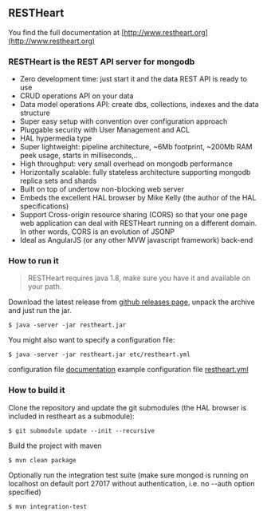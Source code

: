 ## RESTHeart

You find the full documentation at [http://www.restheart.org](http://www.restheart.org)

### RESTHeart is the REST API server for mongodb

* Zero development time: just start it and the data REST API is ready to use
* CRUD operations API on your data
* Data model operations API: create dbs, collections, indexes and the data structure
* Super easy setup with convention over configuration approach
* Pluggable security with User Management and ACL
* HAL hypermedia type
* Super lightweight: pipeline architecture, ~6Mb footprint, ~200Mb RAM peek usage, starts in milliseconds,..
* High throughput: very small overhead on mongodb performance
* Horizontally scalable: fully stateless architecture supporting mongodb replica sets and shards
* Built on top of undertow non-blocking web server
* Embeds the excellent HAL browser by Mike Kelly (the author of the HAL specifications)
* Support Cross-origin resource sharing (CORS) so that your one page web application can deal with RESTHeart running on a different domain. In other words, CORS is an evolution of JSONP
* Ideal as AngularJS (or any other MVW javascript framework) back-end

### How to run it

> RESTHeart requires java 1.8, make sure you have it and available on your path.

Download the latest release from [github releases page](https://github.com/SoftInstigate/restheart/releases), unpack the archive and just run the jar.

	$ java -server -jar restheart.jar
	
You might also want to specify a configuration file:

	$ java -server -jar restheart.jar etc/restheart.yml
	
configuration file [documentation](http://www.restheart.org/docs/v0.9/#/configuration)
example configuration file [restheart.yml](http://www.restheart.org/docs/v0.9/#/configuration/example)
	
### How to build it

Clone the repository and update the git submodules (the HAL browser is included in restheart as a submodule):  

    $ git submodule update --init --recursive 
    
Build the project with maven

    $ mvn clean package
    
Optionally run the integration test suite (make sure mongod is running on localhost on default port 27017 without authentication, i.e. no --auth option specified)

    $ mvn integration-test
   
